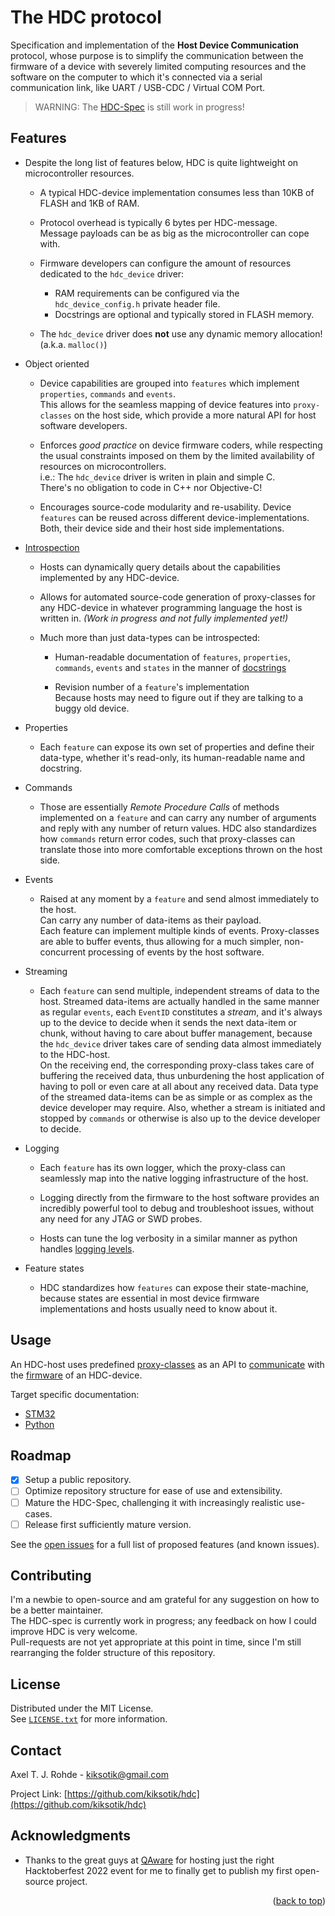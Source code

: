 <!-- 
      This is the main README.md file at the top of the folder hierarchy of the git repository. 
      Since the GitHub repository is used as the project's homepage, this file is meant to welcome people
      who might not know anything about HDC yet.
-->

<a name="readme-top"></a>

# The HDC protocol
Specification and implementation of the **Host Device Communication** protocol, whose purpose is to simplify the 
communication between the firmware of a device with severely limited computing resources and the software 
on the computer to which it's connected via a serial communication link, like UART / USB-CDC / Virtual COM Port.

> WARNING:  The [HDC-Spec](https://github.com/kiksotik/hdc/blob/main/doc/spec/HDC-Spec.pdf) is still work in progress!

## Features

- Despite the long list of features below, HDC is quite lightweight on microcontroller resources.
  - A typical HDC-device implementation consumes less than 10KB of FLASH and 1KB of RAM.
  
  - Protocol overhead is typically 6 bytes per HDC-message.  
    Message payloads can be as big as the microcontroller can cope with.
	
  - Firmware developers can configure the amount of resources dedicated to the ``hdc_device`` driver:
    - RAM requirements can be configured via the ``hdc_device_config.h`` private header file.
    - Docstrings are optional and typically stored in FLASH memory.
  
  - The ``hdc_device`` driver does **not** use any dynamic memory allocation! (a.k.a. ``malloc()``)
  
	
- Object oriented
  - Device capabilities are grouped into ``features`` which implement ``properties``, ``commands`` and ``events``.  
    This allows for the seamless mapping of device features into ``proxy-classes`` on the host side, which 
	provide a more natural API for host software developers.
	
  - Enforces _good practice_ on device firmware coders, while respecting the usual 
    constraints imposed on them by the limited availability of resources on microcontrollers.  
	i.e.: The ``hdc_device`` driver is writen in plain and simple C.  
	There's no obligation to code in C++ nor Objective-C!
	
  - Encourages source-code modularity and re-usability.
    Device ``features`` can be reused across different device-implementations.  
	Both, their device side and their host side implementations.

	
- [Introspection](https://en.wikipedia.org/wiki/Type_introspection)
  - Hosts can dynamically query details about the capabilities implemented by any HDC-device.
  
  - Allows for automated source-code generation of proxy-classes for any HDC-device in whatever 
    programming language the host is written in. _(Work in progress and not fully implemented yet!)_
  
  - Much more than just data-types can be introspected:
  	- Human-readable documentation of ``features``, ``properties``, ``commands``, ``events`` 
	  and ``states`` in the manner of [docstrings](https://en.wikipedia.org/wiki/Docstring)
	  
    - Revision number of a ``feature``'s implementation  
	  Because hosts may need to figure out if they are talking to a buggy old device.

- Properties
  - Each ``feature`` can expose its own set of properties and define their data-type, 
    whether it's read-only, its human-readable name and docstring.

- Commands
  - Those are essentially *Remote Procedure Calls* of methods implemented on a ``feature``
    and can carry any number of arguments and reply with any number of return values.
	HDC also standardizes how ``commands`` return error codes, such that proxy-classes can 
	translate those into more comfortable exceptions thrown on the host side.

- Events
  - Raised at any moment by a ``feature`` and send almost immediately to the host.  
    Can carry any number of data-items as their payload.  
	Each feature can implement multiple kinds of events.
	Proxy-classes are able to buffer events, thus allowing for a much simpler, 
	non-concurrent processing of events by the host software.

- Streaming
  - Each ``feature`` can send multiple, independent streams of data to the host.
    Streamed data-items are actually handled in the same manner as regular ``events``, 
	each ``EventID`` constitutes a _stream_, and it's always up to the device to 
	decide when it sends the next data-item or chunk, without having to care about 
	buffer management, because the ``hdc_device`` driver takes care of sending data almost 
	immediately to the HDC-host.  
	On the receiving end, the corresponding proxy-class takes care of buffering the 
	received data, thus unburdening the host application of having to poll or even 
	care at all about any received data.
	Data type of the streamed data-items can be as simple or as complex as the device 
	developer may require. Also, whether a stream is initiated and stopped by ``commands`` 
	or otherwise is also up to the device developer to decide.
	
- Logging
  - Each ``feature`` has its own logger, which the proxy-class can seamlessly map into the native logging infrastructure of the host.
 
  - Logging directly from the firmware to the host software provides an incredibly 
    powerful tool to debug and troubleshoot issues, without any need for any JTAG or SWD probes.  
	
  - Hosts can tune the log verbosity in a similar manner as python handles
    [logging levels](https://docs.python.org/3/library/logging.html#logging-levels).
	
- Feature states
  - HDC standardizes how ``features`` can expose their state-machine, because states are 
    essential in most device firmware implementations and hosts usually need to know about it.


## Usage
An HDC-host uses predefined 
[proxy-classes](https://github.com/kiksotik/hdc/blob/main/python/hdcproto/hdcproto/demo/minimal/minimal_proxy.py) as an 
API to [communicate](https://github.com/kiksotik/hdc/blob/main/python/hdcproto/hdcproto/demo/minimal/showcase_minimal.py) 
with the [firmware](https://github.com/kiksotik/hdc/blob/main/STM32/demo/Demo_Minimal_NUCLEO-F303RE/Core/Src/feature_core.c) 
of an HDC-device.

Target specific documentation:
- [STM32](https://github.com/kiksotik/hdc/blob/main/STM32/README.md)
- [Python](https://github.com/kiksotik/hdc/blob/main/python/README.md)
    

## Roadmap
- [X] Setup a public repository.
- [ ] Optimize repository structure for ease of use and extensibility.
- [ ] Mature the HDC-Spec, challenging it with increasingly realistic use-cases.
- [ ] Release first sufficiently mature version.

See the [open issues](https://github.com/kiksotik/hdc/issues) for a full list of proposed features (and known issues).


## Contributing
I'm a newbie to open-source and am grateful for any suggestion on how to be a better maintainer.  
The HDC-spec is currently work in progress; any feedback on how I could improve HDC is very welcome.  
Pull-requests are not yet appropriate at this point in time, since I'm still rearranging the folder structure of this repository.  


## License
Distributed under the MIT License.  
See [``LICENSE.txt``](https://github.com/kiksotik/hdc/blob/main/LICENSE.txt) for more information.


## Contact
Axel T. J. Rohde - kiksotik@gmail.com

Project Link: [https://github.com/kiksotik/hdc](https://github.com/kiksotik/hdc)


## Acknowledgments
- Thanks to the great guys at [QAware](https://www.qaware.de/) for hosting just the 
  right Hacktoberfest 2022 event for me to finally get to publish my first open-source project.
  
  
<p align="right">(<a href="#readme-top">back to top</a>)</p>
